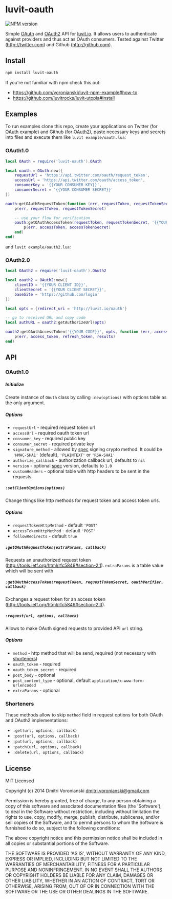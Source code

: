 # luvit-oauth

[![NPM version](https://badge.fury.io/js/luvit-oauth.svg)](http://badge.fury.io/js/luvit-oauth)

Simple [OAuth](http://en.wikipedia.org/wiki/OAuth) and [OAuth2](http://en.wikipedia.org/wiki/OAuth2#OAuth_2.0) API for [luvit.io](http://luvit.io). It allows users to authenticate against providers and thus act as OAuth consumers. Tested against Twitter (http://twitter.com) and Github (http://github.com).

## Install

```bash
npm install luvit-oauth
```

If you're not familiar with npm check this out:

- https://github.com/voronianski/luvit-npm-example#how-to
- https://github.com/luvitrocks/luvit-utopia#install

## Examples

To run examples clone this repo, create your applications on Twitter (for [OAuth](http://en.wikipedia.org/wiki/OAuth) example) and Github (for [OAuth2](http://en.wikipedia.org/wiki/OAuth2#OAuth_2.0)), paste necessary keys and secrets into files and execute them like ``luvit example/oauth.lua``:

### OAuth1.0

```lua
local OAuth = require('luvit-oauth').OAuth

local oauth = OAuth:new({
	requestUrl = 'https://api.twitter.com/oauth/request_token',
	accessUrl = 'https://api.twitter.com/oauth/access_token',
	consumerKey = '{{YOUR CONSUMER KEY}}',
	consumerSecret = '{{YOUR CONSUMER SECRET}}'
})

oauth:getOAuthRequestToken(function (err, requestToken, requestTokenSecret)
	p(err, requestToken, requestTokenSecret)

	-- use your flow for verification
	oauth:getOAuthAccessToken(requestToken, requestTokenSecret, '{{YOUR OAUTH VERIFIER}}', function (err, accessToken, accessTokenSecret)
		p(err, accessToken, accessTokenSecret)
	end)
end)
```

and ``luvit example/oauth2.lua``:

### OAuth2.0

```lua
local OAuth2 = require('luvit-oauth').OAuth2

local oauth2 = OAuth2:new({
	clientID = '{{YOUR CLIENT ID}}',
	clientSecret = '{{YOUR CLIENT SECRET}}',
	baseSite = 'https://github.com/login'
})

local opts = {redirect_uri = 'http://luvit.io/oauth'}

-- go to received URL and copy code
local authURL = oauth2:getAuthorizeUrl(opts)

oauth2:getOAuthAccessToken('{{YOUR CODE}}', opts, function (err, access_token, refresh_token, results)
	p(err, access_token, refresh_token, results)
end)
```

## API

### OAuth1.0

##### Initialize

Create instance of ``OAuth`` class by calling ``:new(options)`` with options table as the only argument.

##### Options

- ``requestUrl`` - required request token url
- ``accessUrl`` - required oauth token url
- ``consumer_key`` - required public key
- ``consumer_secret`` - required private key
- ``signature_method`` - allowed by [spec](http://oauth.net/core/1.0/) signing crypto method. It could be ``'HMAC-SHA1'`` (default), ``'PLAINTEXT'`` or ``'RSA-SHA1'``
- ``authorize_callback`` - authorization callback url, defaults to ``nil``
- ``version`` - optional [spec](http://oauth.net/core/1.0/) version, defaults to ``1.0``
- ``customHeaders`` - optional table with http headers to be sent in the requests

##### ``:setClientOptions(options)``

Change things like http methods for request token and access token urls.

##### Options

- ``requestTokenHttpMethod`` - default ``'POST'``
- ``accessTokenHttpMethod`` - default ``'POST'``
- ``followRedirects`` - default ``true``

##### ``:getOAuthRequestToken(extraParams, callback)``

Requests an unauthorized request token (http://tools.ietf.org/html/rfc5849#section-2.1). ``extraParams`` is a table value which will be sent with

##### ``:getOAuthAccessToken(requestToken, requestTokenSecret, oauthVerifier, callback)``

Exchanges a request token for an access token (http://tools.ietf.org/html/rfc5849#section-2.3).

##### ``:request(url, options, callback)``

Allows to make OAuth signed requests to provided API ``url`` string.

##### Options

- ``method`` - http method that will be send, required (not necessary with [shorteners](https://github.com/luvitrocks/luvit-oauth#shorteners))
- ``oauth_token`` - required
- ``oauth_token_secret`` - required
- ``post_body`` - optional
- ``post_content_type`` - optional, default ``application/x-www-form-urlencoded``
- ``extraParams`` - optional

### Shorteners

These methods allow to skip ``method`` field in request options for both OAuth and OAuth2 implementations:

- ``:get(url, options, callback)``
- ``:post(url, options, callback)``
- ``:put(url, options, callback)``
- ``:patch(url, options, callback)``
- ``:delete(url, options, callback)``

## License

MIT Licensed

Copyright (c) 2014 Dmitri Voronianski [dmitri.voronianski@gmail.com](mailto:dmitri.voronianski@gmail.com)

Permission is hereby granted, free of charge, to any person obtaining
a copy of this software and associated documentation files (the
'Software'), to deal in the Software without restriction, including
without limitation the rights to use, copy, modify, merge, publish,
distribute, sublicense, and/or sell copies of the Software, and to
permit persons to whom the Software is furnished to do so, subject to
the following conditions:

The above copyright notice and this permission notice shall be
included in all copies or substantial portions of the Software.

THE SOFTWARE IS PROVIDED 'AS IS', WITHOUT WARRANTY OF ANY KIND,
EXPRESS OR IMPLIED, INCLUDING BUT NOT LIMITED TO THE WARRANTIES OF
MERCHANTABILITY, FITNESS FOR A PARTICULAR PURPOSE AND NONINFRINGEMENT.
IN NO EVENT SHALL THE AUTHORS OR COPYRIGHT HOLDERS BE LIABLE FOR ANY
CLAIM, DAMAGES OR OTHER LIABILITY, WHETHER IN AN ACTION OF CONTRACT,
TORT OR OTHERWISE, ARISING FROM, OUT OF OR IN CONNECTION WITH THE
SOFTWARE OR THE USE OR OTHER DEALINGS IN THE SOFTWARE.
